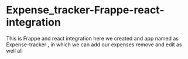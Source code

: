 # Expense_tracker-Frappe-react-integration
This is Frappe and react integration here we created and app named  as Expense-tracker , in which we can add our expenses remove  and edit as well all
